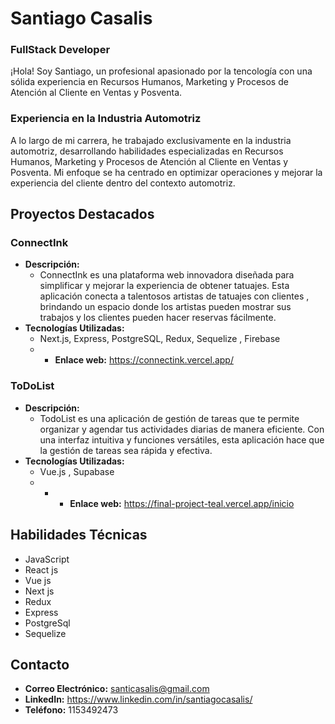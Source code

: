 
# Santiago Casalis
### FullStack Developer
¡Hola! Soy  Santiago, un profesional apasionado por la tencología con una sólida experiencia en Recursos Humanos, Marketing y Procesos de Atención al Cliente en Ventas y Posventa.


###  Experiencia en la Industria Automotriz

A lo largo de mi carrera, he trabajado exclusivamente en la industria automotriz, desarrollando habilidades especializadas en Recursos Humanos, Marketing y Procesos de Atención al Cliente en Ventas y Posventa. Mi enfoque se ha centrado en optimizar operaciones y mejorar la experiencia del cliente dentro del contexto automotriz.

## Proyectos Destacados

### ConnectInk
* **Descripción:**
  - ConnectInk es una plataforma web innovadora diseñada para simplificar y mejorar la experiencia de obtener tatuajes. Esta aplicación conecta a talentosos artistas de tatuajes con clientes , brindando un espacio donde los artistas pueden mostrar sus trabajos y los clientes pueden hacer reservas fácilmente.
* **Tecnologías Utilizadas:**
  - Next.js, Express, PostgreSQL, Redux, Sequelize , Firebase
  - * **Enlace web:** https://connectink.vercel.app/

### ToDoList
* **Descripción:**
  - TodoList es una aplicación  de gestión de tareas que te permite organizar y agendar tus actividades diarias de manera eficiente. Con una interfaz intuitiva y funciones versátiles, esta aplicación hace que la gestión de tareas sea rápida y efectiva.
* **Tecnologías Utilizadas:**
  - Vue.js , Supabase
  -   - * **Enlace web:** https://final-project-teal.vercel.app/inicio



## Habilidades Técnicas

* JavaScript
* React js
* Vue js
* Next js
* Redux
* Express
* PostgreSql
* Sequelize

## Contacto

* **Correo Electrónico:** santicasalis@gmail.com
* **LinkedIn:** https://www.linkedin.com/in/santiagocasalis/
* **Teléfono:** 1153492473
 



```
